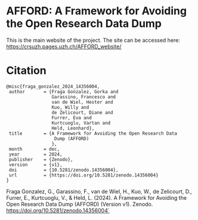 # AFFORD: A Framework for Avoiding the Open Research Data Dump


This is the main website of the project. The site can be accessed here: https://crsuzh.pages.uzh.ch/AFFORD_website/


# Citation 

 ```
@misc{fraga_gonzalez_2024_14356004,
  author       = {Fraga Gonzalez, Gorka and
                  Garassino, Francesco and
                  van de Wiel, Hester and
                  Kuo, Willy and
                  de Zelicourt, Diane and
                  Furrer, Eva and
                  Kurtcuoglu, Vartan and
                  Held, Leonhard},
  title        = {A Framework for Avoiding the Open Research Data
                   Dump (AFFORD)
                  },
  month        = dec,
  year         = 2024,
  publisher    = {Zenodo},
  version      = {v1},
  doi          = {10.5281/zenodo.14356004},
  url          = {https://doi.org/10.5281/zenodo.14356004}
}

```

Fraga Gonzalez, G., Garassino, F., van de Wiel, H., Kuo, W., de Zelicourt, D., Furrer, E., Kurtcuoglu, V., & Held, L. (2024). A Framework for Avoiding the Open Research Data Dump (AFFORD) (Version v1). Zenodo. https://doi.org/10.5281/zenodo.14356004` 
